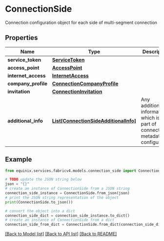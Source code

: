 # ConnectionSide

Connection configuration object for each side of multi-segment connection

## Properties

Name | Type | Description | Notes
------------ | ------------- | ------------- | -------------
**service_token** | [**ServiceToken**](ServiceToken.md) |  | [optional] 
**access_point** | [**AccessPoint**](AccessPoint.md) |  | [optional] 
**internet_access** | [**InternetAccess**](InternetAccess.md) |  | [optional] 
**company_profile** | [**ConnectionCompanyProfile**](ConnectionCompanyProfile.md) |  | [optional] 
**invitation** | [**ConnectionInvitation**](ConnectionInvitation.md) |  | [optional] 
**additional_info** | [**List[ConnectionSideAdditionalInfo]**](ConnectionSideAdditionalInfo.md) | Any additional information, which is not part of connection metadata or configuration | [optional] 

## Example

```python
from equinix.services.fabricv4.models.connection_side import ConnectionSide

# TODO update the JSON string below
json = "{}"
# create an instance of ConnectionSide from a JSON string
connection_side_instance = ConnectionSide.from_json(json)
# print the JSON string representation of the object
print(ConnectionSide.to_json())

# convert the object into a dict
connection_side_dict = connection_side_instance.to_dict()
# create an instance of ConnectionSide from a dict
connection_side_from_dict = ConnectionSide.from_dict(connection_side_dict)
```
[[Back to Model list]](../README.md#documentation-for-models) [[Back to API list]](../README.md#documentation-for-api-endpoints) [[Back to README]](../README.md)


